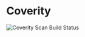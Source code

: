 # Coverity
<a herf="https://scan.coverity.com/projects/maheswari-ai">
<img alt="Coverity Scan Build Status"
     src="https://scan.coverity.com/projects/maheswari-ai"
  </a>
  
